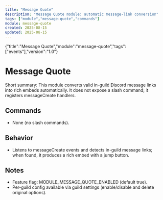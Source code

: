 ```yaml
---
title: "Message Quote"
description: "Message Quote module: automatic message-link conversion"
tags: ["module","message-quote","commands"]
module: message-quote
created: 2025-08-15
updated: 2025-08-15
---
```

<!--DOC-JSON-->{"title":"Message Quote","module":"message-quote","tags":["events"],"version":"1.0"}<!--/DOC-JSON-->

# Message Quote

Short summary: This module converts valid in-guild Discord message links into rich embeds automatically. It does not expose a slash command; it registers messageCreate handlers.

## Commands

- None (no slash commands).

## Behavior

- Listens to messageCreate events and detects in-guild message links; when found, it produces a rich embed with a jump button.

## Notes

- Feature flag: MODULE_MESSAGE_QUOTE_ENABLED (default true).
- Per-guild config available via guild settings (enable/disable and delete original options).
